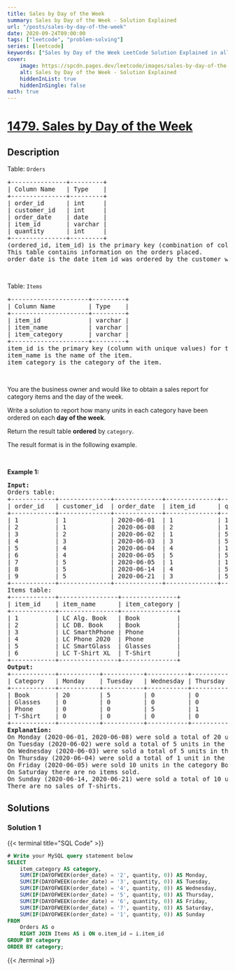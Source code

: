 ```yaml
---
title: Sales by Day of the Week
summary: Sales by Day of the Week - Solution Explained
url: "/posts/sales-by-day-of-the-week"
date: 2020-09-24T09:00:00
tags: ["leetcode", "problem-solving"]
series: [leetcode]
keywords: ["Sales by Day of the Week LeetCode Solution Explained in all languages", "1479", "leetcode question 1479", "Sales by Day of the Week", "LeetCode", "leetcode solution in Python3 C++ Java Go PHP Ruby Swift TypeScript Rust C# JavaScript C", "GeeksforGeeks", "InterviewBit", "Coding Ninjas", "HackerRank", "HackerEarth", "CodeChef", "TopCoder", "AlgoExpert", "freeCodeCamp", "Codeforces", "GitHub", "AtCoder", "Samir Paul"]
cover:
    image: https://spcdn.pages.dev/leetcode/images/sales-by-day-of-the-week.webp
    alt: Sales by Day of the Week - Solution Explained
    hiddenInList: true
    hiddenInSingle: false
math: true
---
```



# [1479. Sales by Day of the Week](https://leetcode.com/problems/sales-by-day-of-the-week)


## Description

<p>Table: <code>Orders</code></p>

<pre>
+---------------+---------+
| Column Name   | Type    |
+---------------+---------+
| order_id      | int     |
| customer_id   | int     |
| order_date    | date    | 
| item_id       | varchar |
| quantity      | int     |
+---------------+---------+
(ordered_id, item_id) is the primary key (combination of columns with unique values) for this table.
This table contains information on the orders placed.
order_date is the date item_id was ordered by the customer with id customer_id.
</pre>

<p>&nbsp;</p>

<p>Table: <code>Items</code></p>

<pre>
+---------------------+---------+
| Column Name         | Type    |
+---------------------+---------+
| item_id             | varchar |
| item_name           | varchar |
| item_category       | varchar |
+---------------------+---------+
item_id is the primary key (column with unique values) for this table.
item_name is the name of the item.
item_category is the category of the item.
</pre>

<p>&nbsp;</p>

<p>You are the business owner and would like to obtain a sales report for category items and the day of the week.</p>

<p>Write a solution to report how many units in each category have been ordered on each <strong>day of the week</strong>.</p>

<p>Return the result table <strong>ordered</strong> by <code>category</code>.</p>

<p>The result format is in the following example.</p>

<p>&nbsp;</p>
<p><strong class="example">Example 1:</strong></p>

<pre>
<strong>Input:</strong> 
Orders table:
+------------+--------------+-------------+--------------+-------------+
| order_id   | customer_id  | order_date  | item_id      | quantity    |
+------------+--------------+-------------+--------------+-------------+
| 1          | 1            | 2020-06-01  | 1            | 10          |
| 2          | 1            | 2020-06-08  | 2            | 10          |
| 3          | 2            | 2020-06-02  | 1            | 5           |
| 4          | 3            | 2020-06-03  | 3            | 5           |
| 5          | 4            | 2020-06-04  | 4            | 1           |
| 6          | 4            | 2020-06-05  | 5            | 5           |
| 7          | 5            | 2020-06-05  | 1            | 10          |
| 8          | 5            | 2020-06-14  | 4            | 5           |
| 9          | 5            | 2020-06-21  | 3            | 5           |
+------------+--------------+-------------+--------------+-------------+
Items table:
+------------+----------------+---------------+
| item_id    | item_name      | item_category |
+------------+----------------+---------------+
| 1          | LC Alg. Book   | Book          |
| 2          | LC DB. Book    | Book          |
| 3          | LC SmarthPhone | Phone         |
| 4          | LC Phone 2020  | Phone         |
| 5          | LC SmartGlass  | Glasses       |
| 6          | LC T-Shirt XL  | T-Shirt       |
+------------+----------------+---------------+
<strong>Output:</strong> 
+------------+-----------+-----------+-----------+-----------+-----------+-----------+-----------+
| Category   | Monday    | Tuesday   | Wednesday | Thursday  | Friday    | Saturday  | Sunday    |
+------------+-----------+-----------+-----------+-----------+-----------+-----------+-----------+
| Book       | 20        | 5         | 0         | 0         | 10        | 0         | 0         |
| Glasses    | 0         | 0         | 0         | 0         | 5         | 0         | 0         |
| Phone      | 0         | 0         | 5         | 1         | 0         | 0         | 10        |
| T-Shirt    | 0         | 0         | 0         | 0         | 0         | 0         | 0         |
+------------+-----------+-----------+-----------+-----------+-----------+-----------+-----------+
<strong>Explanation:</strong> 
On Monday (2020-06-01, 2020-06-08) were sold a total of 20 units (10 + 10) in the category Book (ids: 1, 2).
On Tuesday (2020-06-02) were sold a total of 5 units in the category Book (ids: 1, 2).
On Wednesday (2020-06-03) were sold a total of 5 units in the category Phone (ids: 3, 4).
On Thursday (2020-06-04) were sold a total of 1 unit in the category Phone (ids: 3, 4).
On Friday (2020-06-05) were sold 10 units in the category Book (ids: 1, 2) and 5 units in Glasses (ids: 5).
On Saturday there are no items sold.
On Sunday (2020-06-14, 2020-06-21) were sold a total of 10 units (5 +5) in the category Phone (ids: 3, 4).
There are no sales of T-shirts.
</pre>

## Solutions

### Solution 1

<!-- tabs:start -->

{{< terminal title="SQL Code" >}}
```sql
# Write your MySQL query statement below
SELECT
    item_category AS category,
    SUM(IF(DAYOFWEEK(order_date) = '2', quantity, 0)) AS Monday,
    SUM(IF(DAYOFWEEK(order_date) = '3', quantity, 0)) AS Tuesday,
    SUM(IF(DAYOFWEEK(order_date) = '4', quantity, 0)) AS Wednesday,
    SUM(IF(DAYOFWEEK(order_date) = '5', quantity, 0)) AS Thursday,
    SUM(IF(DAYOFWEEK(order_date) = '6', quantity, 0)) AS Friday,
    SUM(IF(DAYOFWEEK(order_date) = '7', quantity, 0)) AS Saturday,
    SUM(IF(DAYOFWEEK(order_date) = '1', quantity, 0)) AS Sunday
FROM
    Orders AS o
    RIGHT JOIN Items AS i ON o.item_id = i.item_id
GROUP BY category
ORDER BY category;
```
{{< /terminal >}}

<!-- tabs:end -->

<!-- end -->
